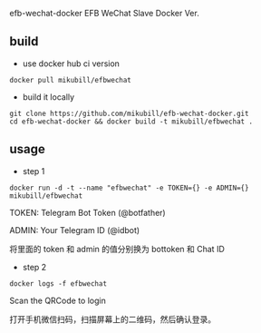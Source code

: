 efb-wechat-docker
EFB WeChat Slave Docker Ver. 

## build

* use docker hub ci version

```
docker pull mikubill/efbwechat
```

* build it locally

```
git clone https://github.com/mikubill/efb-wechat-docker.git
cd efb-wechat-docker && docker build -t mikubill/efbwechat .
```

## usage

* step 1

```
docker run -d -t --name "efbwechat" -e TOKEN={} -e ADMIN={} mikubill/efbwechat
```

TOKEN: Telegram Bot Token (@botfather)

ADMIN: Your Telegram ID (@idbot)

将里面的 token 和 admin 的值分别换为 bottoken 和 Chat ID

* step 2

```
docker logs -f efbwechat
```

Scan the QRCode to login

打开手机微信扫码，扫描屏幕上的二维码，然后确认登录。


